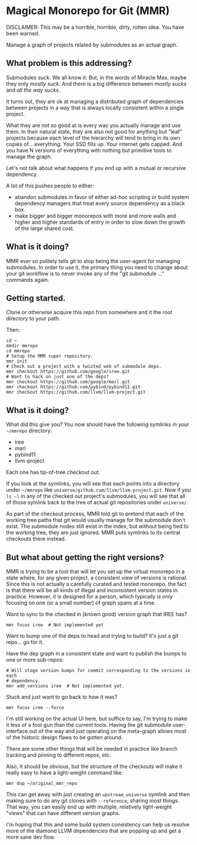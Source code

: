 # Magical Monorepo for Git (MMR)

DISCLAIMER: This may be a horrible, horrible, dirty, rotten idea. You have
been warned.

Manage a graph of projects related by submodules as an actual graph.

## What problem is this addressing?

Submodules suck. We all know it. But, in the words of Miracle Max, maybe they
only *mostly suck*. And there is a big difference between *mostly sucks* and
*all the way sucks*.

It turns out, they are ok at managing a distributed graph of dependencies
between projects in a way that is always locally consistent within a single
project.

What they are not so good at is every way you actually manage and use them. In
their natural state, they are also not good for anything but "leaf" projects
because each level of the hierarchy will tend to bring in its own copies of...
everything. Your SSD fills up. Your internet gets capped. And you have N
versions of everything with nothing but primitive tools to manage the graph.

Let's not talk about what happens if you end up with a mutual or recursive
dependency.

A lot of this pushes people to either:

* abandon submodules in favor of either ad-hoc scripting or build system
  dependency managers that treat every source dependency as a black box.
* make bigger and bigger monorepos with more and more walls and higher and
  higher standards of entry in order to slow down the growth of the large
  shared cost.

## What is it doing?

MMR ever so politely tells git to stop being the user-agent for managing
submodules. In order to use it, the primary thing you need to change about
your git workflow is to never invoke any of the "git submodule ..."
commands again.

## Getting started.

Clone or otherwise acquire this repo from somewhere and it the root directory
to your path.

Then:

```shell
cd ~
mkdir mmrepo
cd mmrepo
# Setup the MMR super repository.
mmr init
# Check out a project with a twisted web of submodule deps.
mmr checkout https://github.com/google/iree.git
# Want to hack on just one of the deps?
mmr checkout https://github.com/google/marl.git
mmr checkout https://github.com/pybind/pybind11.git
mmr checkout https://github.com/llvm/llvm-project.git
```

## What is it doing?

What did this give you? You now should have the following symlinks in your
`~/mmrepo` directory:

* iree
* marl
* pybind11
* llvm-project

Each one has tip-of-tree checkout out.

If you look at the symlinks, you will see that each points into a directory
under `~/mmrepo` like `universe/github.com/llvm/llvm-project.git`. Now if you
`ls -l` in any of the checked out project's submodules, you will see that all
of those symlink back to the tree of actual git repositories under `universe/`.

As part of the checkout process, MMR told git to pretend that each of the
working tree paths that git would usually manage for the submodule don't exist.
The submodule nodes still exist in the index, but without being tied to the
working tree, they are just ignored. MMR puts symlinks to its central checkouts
there instead.

## But what about getting the right versions?

MMR is trying to be a tool that will let you set up the virtual monorepo in
a state where, for any given project, a consistent view of versions is
rational. Since this is not actually a carefully curated and tested monorepo,
the fact is that there will be all kinds of illegal and inconsistent version
states in practice. However, it is designed for a person, which typically
is only focusing on one (or a small number) of graph spans at a time.

Want to sync to the checked in (known good) version graph that IREE has?

```shell
mmr focus iree  # Not implemented yet
```

Want to bump one of the deps to head and trying to build? It's just a git
repo... go for it.

Have the dep graph in a consistent state and want to publish the bumps to
one or more sub-repos:

```shell
# Will stage version bumps for commit corresponding to the versions in each
# dependency.
mmr add_versions iree  # Not implemented yet.
```

Stuck and just want to go back to how it was?

```shell
mmr focus iree --force
```

I'm still working on the actual UI here, but suffice to say, I'm trying to
make it less of a foot gun than the current tools. Having the git submodule
user-interface out of the way and just operating on the meta-graph allows most
of the historic design flaws to be gotten around.

There are some other things that will be needed in practice like branch
tracking and pinning to different repos, etc.

Also, it should be obvious, but the structure of the checkouts will make it
really easy to have a light-weight command like:

```shell
mmr dup ~/original_mmr_repo
```

This can get away with just creating an `upstream_universe` symlink and then
making sure to do any git clones with `--reference`, sharing most things. That
way, you can easily end up with multiple, relatively light-weight "views"
that can have different version graphs.

I'm hoping that this and some build system consistency can help us resolve
more of the diamond LLVM dependencies that are popping up and get a more
sane dev flow.
